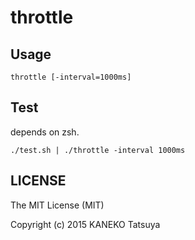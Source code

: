 # throttle

## Usage

```
throttle [-interval=1000ms]
```

## Test

depends on zsh.

```
./test.sh | ./throttle -interval 1000ms
```

## LICENSE

The MIT License (MIT)

Copyright (c) 2015 KANEKO Tatsuya

